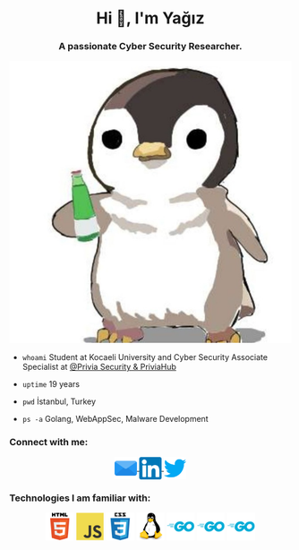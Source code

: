 <!--
**ma-shamshiri/ma-shamshiri** is a ✨ _special_ ✨ repository because its `README.md` (this file) appears on your GitHub profile.

Here are some ideas to get you started:

- 🔭 I’m currently working on ...
- 🌱 I’m currently learning ...
- 👯 I’m looking to collaborate on ...
- 🤔 I’m looking for help with ...
- 💬 Ask me about ...
- 📫 How to reach me: ...
- 😄 Pronouns: ...
- ⚡ Fun fact: ...
-->

<h1 align="center">Hi 👋, I'm Yağız</h1>

<h3 align="center">A passionate Cyber Security Researcher.</h3>

<p align="center"><img src="images/peng.jpg"></p>

<!---<p align="center"> <img src="https://komarev.com/ghpvc/?username=yigitcolakoglu&label=Profile%20views&color=0e75b6&style=flat" alt="yigitcolakoglu" /> </p>--->

- `whoami` Student at Kocaeli University and Cyber Security Associate Specialist at <a href="https://www.priviasecurity.com/en/">@Privia Security & PriviaHub</a>  

- `uptime` 19 years

- `pwd` İstanbul, Turkey

- `ps -a` Golang, WebAppSec, Malware Development

<h3 align="left">Connect with me:</h3>
<!--
<p align="center">
	<a href="https://twitter.com/ma_shamshiri" target="_blank">
		<img align="center" src="images/contacts/twitter.svg" alt="twitter" height="40" width="40" />
	</a>
    <a href="https://www.linkedin.com/in/ma-shamshiri/" target="_blank"">
		<img align="center" src="images/contacts/linkedin.svg" alt="linkedin" height="40" width="40" />
	</a>
	<a href="https://www.instagram.com/ma_shamshiri/" target="_blank"">
		<img align="center" src="images/contacts/instagram.svg" alt="instagram" height="40" width="40" />
	</a>
	<a href="https://t.me/ma_shamshiri" target="_blank">
		<img align="center" src="images/contacts/telegram.svg" alt="telegram" height="40" width="40" />
	</a>
	<a href="https://www.joinclubhouse.com/@ma_shamshiri" target="_blank">
		<img align="center" src="images/contacts/clubhouse.png" alt="email" height="40" width="40" />
    </a>
	<a href="mailto:ma.shamshiri@gmail.com" target="_blank">
		<img align="center" src="images/contacts/email.svg" alt="email" height="40" width="40" />
    </a>
</p>
-->
<p align="center">
	<a href="mailto:ybilgili@protonmail.com" target="_blank">
		<img align="center" src="images/contacts/email.svg" alt="email" height="40" width="40" />
	</a>
	<a href="https://www.linkedin.com/in/yagizbilgili/" target="_blank"">
		<img align="center" src="images/contacts/linkedin.svg" alt="linkedin" height="40" width="40" />
	</a>
	<a href="https://twitter.com/yagiz_404" target="_blank"> 
		<img align="center" src="images/contacts/twitter.svg" alt="twitter" height="40" width="40" />
    	</a>
</p>

<h3 align="left">Technologies I am familiar with:</h3>
<p align="center">
		<img align="center" src="https://raw.githubusercontent.com/devicons/devicon/master/icons/html5/html5-original-wordmark.svg" alt="devicon" height="50" width="50" />
        <img align="center" src="https://raw.githubusercontent.com/devicons/devicon/master/icons/javascript/javascript-original.svg" alt="devicon" height="50" width="50" />
		<img align="center" src="https://raw.githubusercontent.com/devicons/devicon/master/icons/css3/css3-original-wordmark.svg" alt="devicon" height="50" width="50" />
		<img align="center" src="https://raw.githubusercontent.com/devicons/devicon/master/icons/linux/linux-original.svg" alt="devicon" height="50" width="50" />
		<img align="center" src="https://raw.githubusercontent.com/devicons/devicon/1119b9f84c0290e0f0b38982099a2bd027a48bf1/icons/go/go-original-wordmark.svg" alt="devicon" height="50" width="50" />
		<img align="center" src="https://raw.githubusercontent.com/devicons/devicon/1119b9f84c0290e0f0b38982099a2bd027a48bf1/icons/go/go-original-wordmark.svg" alt="devicon" height="50" width="50" />
		<img align="center" src="https://raw.githubusercontent.com/devicons/devicon/1119b9f84c0290e0f0b38982099a2bd027a48bf1/icons/go/go-original-wordmark.svg" alt="devicon" height="50" width="50" />		
</p>

<!--END_SECTION:waka-->

